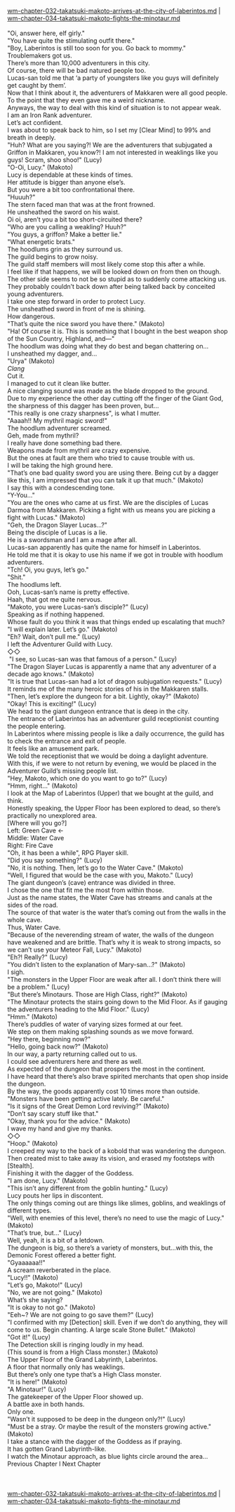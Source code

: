 [wm-chapter-032-takatsuki-makoto-arrives-at-the-city-of-laberintos.md](./wm-chapter-032-takatsuki-makoto-arrives-at-the-city-of-laberintos.md) | [wm-chapter-034-takatsuki-makoto-fights-the-minotaur.md](./wm-chapter-034-takatsuki-makoto-fights-the-minotaur.md) <br/>
<br/>
"Oi, answer here, elf girly." <br/>
"You have quite the stimulating outfit there." <br/>
"Boy, Laberintos is still too soon for you. Go back to mommy." <br/>
Troublemakers got us. <br/>
There’s more than 10,000 adventurers in this city.<br/>
Of course, there will be bad natured people too.<br/>
Lucas-san told me that ‘a party of youngsters like you guys will definitely get caught by them’.<br/>
Now that I think about it, the adventurers of Makkaren were all good people.<br/>
To the point that they even gave me a weird nickname.<br/>
Anyways, the way to deal with this kind of situation is to not appear weak.<br/>
I am an Iron Rank adventurer.<br/>
Let’s act confident.<br/>
I was about to speak back to him, so I set my [Clear Mind] to 99% and breath in deeply.<br/>
"Huh? What are you saying?! We are the adventurers that subjugated a Griffon in Makkaren, you know?! I am not interested in weaklings like you guys! Scram, shoo shoo!" (Lucy)<br/>
"O-Oi, Lucy." (Makoto)<br/>
Lucy is dependable at these kinds of times.<br/>
Her attitude is bigger than anyone else’s.<br/>
But you were a bit too confrontational there.<br/>
"Huuuh?" <br/>
The stern faced man that was at the front frowned.<br/>
He unsheathed the sword on his waist.<br/>
Oi oi, aren’t you a bit too short-circuited there?<br/>
"Who are you calling a weakling? Huuh?" <br/>
"You guys, a griffon? Make a better lie."<br/>
"What energetic brats." <br/>
The hoodlums grin as they surround us.<br/>
The guild begins to grow noisy.<br/>
The guild staff members will most likely come stop this after a while. <br/>
I feel like if that happens, we will be looked down on from then on though.<br/>
The other side seems to not be so stupid as to suddenly come attacking us.<br/>
They probably couldn’t back down after being talked back by conceited young adventurers.<br/>
I take one step forward in order to protect Lucy.<br/>
The unsheathed sword in front of me is shining.<br/>
How dangerous.<br/>
"That’s quite the nice sword you have there." (Makoto)<br/>
"Ha! Of course it is. This is something that I bought in the best weapon shop of the Sun Country, Highland, and—" <br/>
The hoodlum was doing what they do best and began chattering on…<br/>
I unsheathed my dagger, and…<br/>
"Urya" (Makoto)<br/>
*Clang*<br/>
Cut it.<br/>
I managed to cut it clean like butter.<br/>
A nice clanging sound was made as the blade dropped to the ground.<br/>
Due to my experience the other day cutting off the finger of the Giant God, the sharpness of this dagger has been proven, but…<br/>
"This really is one crazy sharpness", is what I mutter.<br/>
"Aaaah!! My mythril magic sword!" <br/>
The hoodlum adventurer screamed.<br/>
Geh, made from mythril?<br/>
I really have done something bad there.<br/>
Weapons made from mythril are crazy expensive.<br/>
But the ones at fault are them who tried to cause trouble with us.<br/>
I will be taking the high ground here.<br/>
"That’s one bad quality sword you are using there. Being cut by a dagger like this, I am impressed that you can talk it up that much." (Makoto)<br/>
I say this with a condescending tone.<br/>
"Y-You…" <br/>
"You are the ones who came at us first. We are the disciples of Lucas Darmoa from Makkaren. Picking a fight with us means you are picking a fight with Lucas." (Makoto)<br/>
"Geh, the Dragon Slayer Lucas…?" <br/>
Being the disciple of Lucas is a lie.<br/>
He is a swordsman and I am a mage after all.<br/>
Lucas-san apparently has quite the name for himself in Laberintos.<br/>
He told me that it is okay to use his name if we got in trouble with hoodlum adventurers.<br/>
"Tch! Oi, you guys, let’s go." <br/>
"Shit." <br/>
The hoodlums left.<br/>
Ooh, Lucas-san’s name is pretty effective.<br/>
Haah, that got me quite nervous.<br/>
"Makoto, you were Lucas-san’s disciple?" (Lucy)<br/>
Speaking as if nothing happened.<br/>
Whose fault do you think it was that things ended up escalating that much?<br/>
"I will explain later. Let’s go." (Makoto)<br/>
"Eh? Wait, don’t pull me." (Lucy)<br/>
I left the Adventurer Guild with Lucy.<br/>
◇◇<br/>
 "I see, so Lucas-san was that famous of a person." (Lucy)<br/>
"The Dragon Slayer Lucas is apparently a name that any adventurer of a decade ago knows." (Makoto)<br/>
"It is true that Lucas-san had a lot of dragon subjugation requests." (Lucy)<br/>
It reminds me of the many heroic stories of his in the Makkaren stalls.<br/>
"Then, let’s explore the dungeon for a bit. Lightly, okay?" (Makoto)<br/>
"Okay! This is exciting!" (Lucy)<br/>
We head to the giant dungeon entrance that is deep in the city.<br/>
The entrance of Laberintos has an adventurer guild receptionist counting the people entering. <br/>
In Laberintos where missing people is like a daily occurrence, the guild has to check the entrance and exit of people. <br/>
It feels like an amusement park.<br/>
We told the receptionist that we would be doing a daylight adventure.<br/>
With this, if we were to not return by evening, we would be placed in the Adventurer Guild’s missing people list.<br/>
"Hey, Makoto, which one do you want to go to?" (Lucy)<br/>
"Hmm, right…" (Makoto)<br/>
I look at the Map of Laberintos (Upper) that we bought at the guild, and think.<br/>
Honestly speaking, the Upper Floor has been explored to dead, so there’s practically no unexplored area.<br/>
[Where will you go?]<br/>
Left: Green Cave ←<br/>
Middle: Water Cave<br/>
Right: Fire Cave<br/>
"Oh, it has been a while", RPG Player skill.<br/>
"Did you say something?" (Lucy)<br/>
"No, it is nothing. Then, let’s go to the Water Cave." (Makoto)<br/>
"Well, I figured that would be the case with you, Makoto." (Lucy)<br/>
The giant dungeon’s (cave) entrance was divided in three. <br/>
I chose the one that fit me the most from within those.<br/>
Just as the name states, the Water Cave has streams and canals at the sides of the road.<br/>
The source of that water is the water that’s coming out from the walls in the whole cave.<br/>
Thus, Water Cave.<br/>
"Because of the neverending stream of water, the walls of the dungeon have weakened and are brittle. That’s why it is weak to strong impacts, so we can’t use your Meteor Fall, Lucy." (Makoto)<br/>
"Eh?! Really?" (Lucy)<br/>
"You didn’t listen to the explanation of Mary-san…?" (Makoto)<br/>
I sigh.<br/>
"The monsters in the Upper Floor are weak after all. I don’t think there will be a problem." (Lucy)<br/>
"But there’s Minotaurs. Those are High Class, right?" (Makoto)<br/>
"The Minotaur protects the stairs going down to the Mid Floor. As if gauging the adventurers heading to the Mid Floor." (Lucy)<br/>
"Hmm." (Makoto)<br/>
There’s puddles of water of varying sizes formed at our feet. <br/>
We step on them making splashing sounds as we move forward.<br/>
"Hey there, beginning now?" <br/>
"Hello, going back now?" (Makoto)<br/>
In our way, a party returning called out to us.<br/>
I could see adventurers here and there as well.<br/>
As expected of the dungeon that prospers the most in the continent.<br/>
I have heard that there’s also brave spirited merchants that open shop inside the dungeon.<br/>
By the way, the goods apparently cost 10 times more than outside.<br/>
"Monsters have been getting active lately. Be careful." <br/>
"Is it signs of the Great Demon Lord reviving?" (Makoto)<br/>
"Don’t say scary stuff like that." <br/>
"Okay, thank you for the advice." (Makoto)<br/>
I wave my hand and give my thanks. <br/>
◇◇<br/>
"Hoop." (Makoto)<br/>
I creeped my way to the back of a kobold that was wandering the dungeon. <br/>
Then created mist to take away its vision, and erased my footsteps with [Stealth].<br/>
Finishing it with the dagger of the Goddess.<br/>
"I am done, Lucy." (Makoto)<br/>
"This isn’t any different from the goblin hunting." (Lucy)<br/>
Lucy pouts her lips in discontent.<br/>
The only things coming out are things like slimes, goblins, and weaklings of different types.<br/>
"Well, with enemies of this level, there’s no need to use the magic of Lucy." (Makoto)<br/>
"That’s true, but…" (Lucy)<br/>
Well, yeah, it is a bit of a letdown.<br/>
The dungeon is big, so there’s a variety of monsters, but…with this, the Demonic Forest offered a better fight.<br/>
"Gyaaaaaa!!" <br/>
A scream reverberated in the place.<br/>
"Lucy!!" (Makoto)<br/>
"Let’s go, Makoto!" (Lucy)<br/>
"No, we are not going." (Makoto)<br/>
What’s she saying?<br/>
"It is okay to not go." (Makoto)<br/>
"Eeh~? We are not going to go save them?" (Lucy)<br/>
"I confirmed with my [Detection] skill. Even if we don’t do anything, they will come to us. Begin chanting. A large scale Stone Bullet." (Makoto)<br/>
"Got it!" (Lucy)<br/>
The Detection skill is ringing loudly in my head.<br/>
(This sound is from a High Class monster.) (Makoto)<br/>
The Upper Floor of the Grand Labyrinth, Laberintos. <br/>
A floor that normally only has weaklings.<br/>
But there’s only one type that’s a High Class monster.<br/>
"It is here!" (Makoto)<br/>
"A Minotaur!" (Lucy)<br/>
The gatekeeper of the Upper Floor showed up.<br/>
A battle axe in both hands.<br/>
Only one.<br/>
"Wasn’t it supposed to be deep in the dungeon only?!" (Lucy)<br/>
"Must be a stray. Or maybe the result of the monsters growing active." (Makoto)<br/>
I take a stance with the dagger of the Goddess as if praying.<br/>
It has gotten Grand Labyrinth-like.<br/>
I watch the Minotaur approach, as blue lights circle around the area…<br/>
Previous Chapter l Next Chapter<br/>
<br/>
<br/> <br/>
[wm-chapter-032-takatsuki-makoto-arrives-at-the-city-of-laberintos.md](./wm-chapter-032-takatsuki-makoto-arrives-at-the-city-of-laberintos.md) | [wm-chapter-034-takatsuki-makoto-fights-the-minotaur.md](./wm-chapter-034-takatsuki-makoto-fights-the-minotaur.md) <br/>
